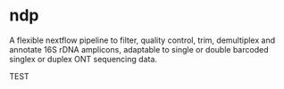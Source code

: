 # ndp
A flexible nextflow pipeline to filter, quality control, trim, demultiplex and annotate 16S rDNA amplicons, adaptable to single or double barcoded singlex or duplex ONT sequencing data.

TEST
